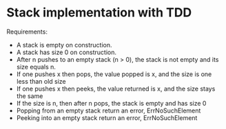 Stack implementation with TDD
===

Requirements:
* A stack is empty on construction.
* A stack has size 0 on construction.
* After n pushes to an empty stack (n > 0), the stack is not empty and its size equals n.
* If one pushes x then pops, the value popped is x, and the size is one less than old size
* If one pushes x then peeks, the value returned is x, and the size stays the same
* If the size is n, then after n pops, the stack is empty and has size 0
* Popping from an empty stack return an error, ErrNoSuchElement
* Peeking into an empty stack return an error, ErrNoSuchElement
